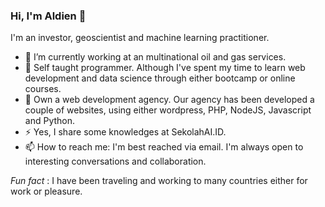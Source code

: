 ### Hi, I'm Aldien 👋

I'm an investor, geoscientist and machine learning practitioner.

- 🔭 I’m currently working at an multinational oil and gas services.
- 🌱 Self taught programmer. Although I've spent my time to learn web development and data science through either bootcamp or online courses. 
- 👯 Own a web development agency. Our agency has been developed a couple of websites, using either wordpress, PHP, NodeJS, Javascript and Python. 
- ⚡ Yes, I share some knowledges at SekolahAI.ID.  
- 📫 How to reach me: I'm best reached via email. I'm always open to interesting conversations and collaboration.

*Fun fact* : I have been traveling and working to many countries either for work or pleasure.
